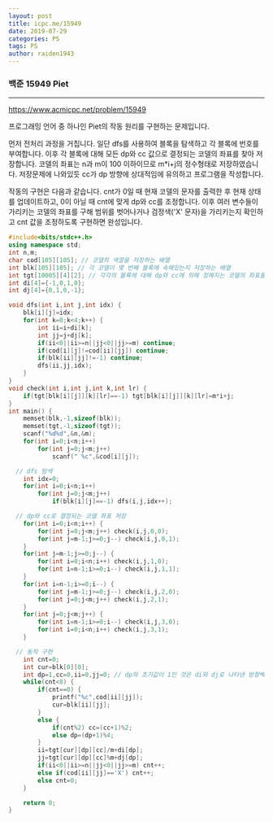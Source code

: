 ```yaml
---
layout: post
title: icpc.me/15949
date: 2019-07-29
categories: PS
tags: PS
author: raiden1943
---
```

### 백준 15949 Piet
---

<https://www.acmicpc.net/problem/15949>

프로그래밍 언어 중 하나인 Piet의 작동 원리를 구현하는 문제입니다.

먼저 전처리 과정을 거칩니다. 일단 dfs를 사용하여 블록을 탐색하고 각 블록에 번호를 부여합니다. 이후 각 블록에 대해 모든 dp와 cc 값으로 결정되는 코델의 좌표를 찾아 저장합니다. 코델의 좌표는 n과 m이 100 이하이므로 m*i+j의 정수형태로 저장하였습니다. 저장문제에 나와있듯 cc가 dp 방향에 상대적임에 유의하고 프로그램을 작성합니다.

작동의 구현은 다음과 같습니다. cnt가 0일 때 현재 코델의 문자를 출력한 후 현재 상태를 업데이트하고, 0이 아닐 때 cnt에 맞게 dp와 cc를 조정합니다. 이후 여러 변수들이 가리키는 코델의 좌표를 구해 범위를 벗어나거나 검정색('X' 문자)을 가리키는지 확인하고 cnt 값을 조정하도록 구현하면 완성입니다.


```cpp
#include<bits/stdc++.h>
using namespace std;
int n,m;
char cod[105][105]; // 코델의 색깔을 저장하는 배열
int blk[105][105]; // 각 코델이 몇 번째 블록에 속해있는지 저장하는 배열
int tgt[10005][4][2]; // 각각의 블록에 대해 dp와 cc에 의해 정해지는 코델의 좌표를 저장하는 배열
int di[4]={-1,0,1,0};
int dj[4]={0,1,0,-1};

void dfs(int i,int j,int idx) {
	blk[i][j]=idx;
	for(int k=0;k<4;k++) {
		int ii=i+di[k];
		int jj=j+dj[k];
		if(ii<0||ii>=n||jj<0||jj>=m) continue;
		if(cod[i][j]!=cod[ii][jj]) continue;
		if(blk[ii][jj]!=-1) continue;
		dfs(ii,jj,idx);
	}
}
void check(int i,int j,int k,int lr) {
	if(tgt[blk[i][j]][k][lr]==-1) tgt[blk[i][j]][k][lr]=m*i+j;
}
int main() {
	memset(blk,-1,sizeof(blk));
	memset(tgt,-1,sizeof(tgt));
	scanf("%d%d",&n,&m);
	for(int i=0;i<n;i++)
		for(int j=0;j<m;j++)
			scanf(" %c",&cod[i][j]);

  // dfs 탐색
	int idx=0;
	for(int i=0;i<n;i++)
		for(int j=0;j<m;j++)
			if(blk[i][j]==-1) dfs(i,j,idx++);

  // dp와 cc로 결정되는 코델 좌표 저장
	for(int i=0;i<n;i++) {
		for(int j=0;j<m;j++) check(i,j,0,0);
		for(int j=m-1;j>=0;j--) check(i,j,0,1);
	}
	for(int j=m-1;j>=0;j--) {
		for(int i=0;i<n;i++) check(i,j,1,0);
		for(int i=n-1;i>=0;i--) check(i,j,1,1);
	}
	for(int i=n-1;i>=0;i--) {
		for(int j=m-1;j>=0;j--) check(i,j,2,0);
		for(int j=0;j<m;j++) check(i,j,2,1);
	}
	for(int j=0;j<m;j++) {
		for(int i=n-1;i>=0;i--) check(i,j,3,0);
		for(int i=0;i<n;i++) check(i,j,3,1);
	}

  // 동작 구현
	int cnt=0;
	int cur=blk[0][0];
	int dp=1,cc=0,ii=0,jj=0; // dp의 초기값이 1인 것은 di와 dj로 나타낸 방향벡터 중 두 번째가 오른쪽을 나타내기 때문이다.
	while(cnt<8) {
		if(cnt==0) {
			printf("%c",cod[ii][jj]);
			cur=blk[ii][jj];
		}
		else {
			if(cnt%2) cc=(cc+1)%2;
			else dp=(dp+1)%4;
		}
		ii=tgt[cur][dp][cc]/m+di[dp];
		jj=tgt[cur][dp][cc]%m+dj[dp];
		if(ii<0||ii>=n||jj<0||jj>=m) cnt++;
		else if(cod[ii][jj]=='X') cnt++;
		else cnt=0;
	}

	return 0;
}
```
